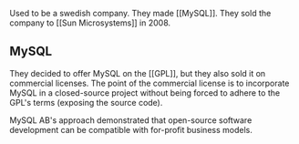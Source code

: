 Used to be a swedish company. They made [[MySQL]].
They sold the company to [[Sun Microsystems]] in 2008.

## MySQL

They decided to offer MySQL on the [[GPL]], but they also sold it on commercial licenses.
The point of the commercial license is to incorporate MySQL in a closed-source project without being forced to adhere to the GPL's terms (exposing the source code).

MySQL AB's approach demonstrated that open-source software development can be compatible with for-profit business models. 
